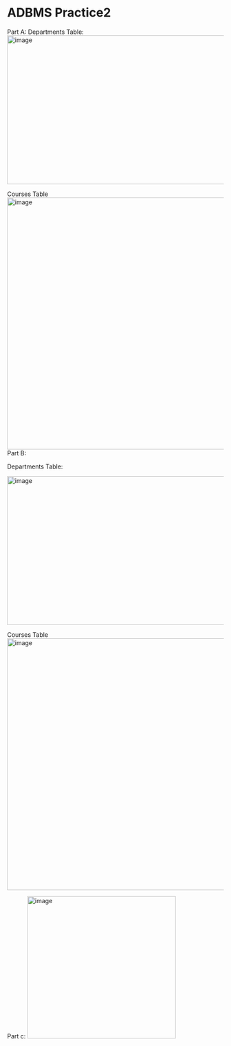 # ADBMS Practice2
Part A:
 Departments Table:
<img width="973" height="345" alt="image" src="https://github.com/user-attachments/assets/cd9e4687-ec50-4337-823a-333ec2753733" />



Courses Table
<img width="608" height="584" alt="image" src="https://github.com/user-attachments/assets/873ba9b4-215c-404a-aa0f-a66039075216" />
Part B:

 Departments Table:

 
<img width="973" height="345" alt="image" src="https://github.com/user-attachments/assets/cd9e4687-ec50-4337-823a-333ec2753733" />


Courses Table
<img width="608" height="584" alt="image" src="https://github.com/user-attachments/assets/873ba9b4-215c-404a-aa0f-a66039075216" />



Part c:
<img width="345" height="330" alt="image" src="https://github.com/user-attachments/assets/b7aff989-f5c5-4ef3-8777-cf30869ad492" />





